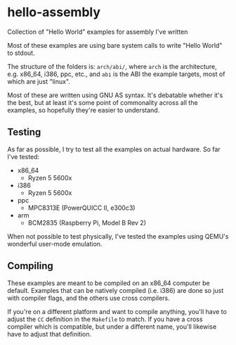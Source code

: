 # hello-assembly
Collection of "Hello World" examples for assembly I've written

Most of these examples are using bare system calls to write "Hello World" to
stdout. 

The structure of the folders is: `arch/abi/`, where `arch` is the architecture,
e.g. x86_64, i386, ppc, etc., and `abi` is the ABI the example targets, most of
which are just "linux".

Most of these are written using GNU AS syntax. It's debatable whether it's the
best, but at least it's some point of commonality across all the examples, so
hopefully they're easier to understand.

## Testing

As far as possible, I try to test all the examples on actual hardware. So far
I've tested:

- x86_64
    - Ryzen 5 5600x
- i386
    - Ryzen 5 5600x
- ppc
    - MPC8313E (PowerQUICC II, e300c3)
- arm
    - BCM2835 (Raspberry Pi, Model B Rev 2)

When not possible to test physically, I've tested the examples using QEMU's
wonderful user-mode emulation.

## Compiling

These examples are meant to be compiled on an x86_64 computer be default.
Examples that can be natively compiled (i.e. i386) are done so just with
compiler flags, and the others use cross compilers.

If you're on a different platform and want to compile anything, you'll have to
adjust the `CC` definition in the `Makefile` to match. If you have a cross
compiler which is compatible, but under a different name, you'll likewise have
to adjust that definition.

